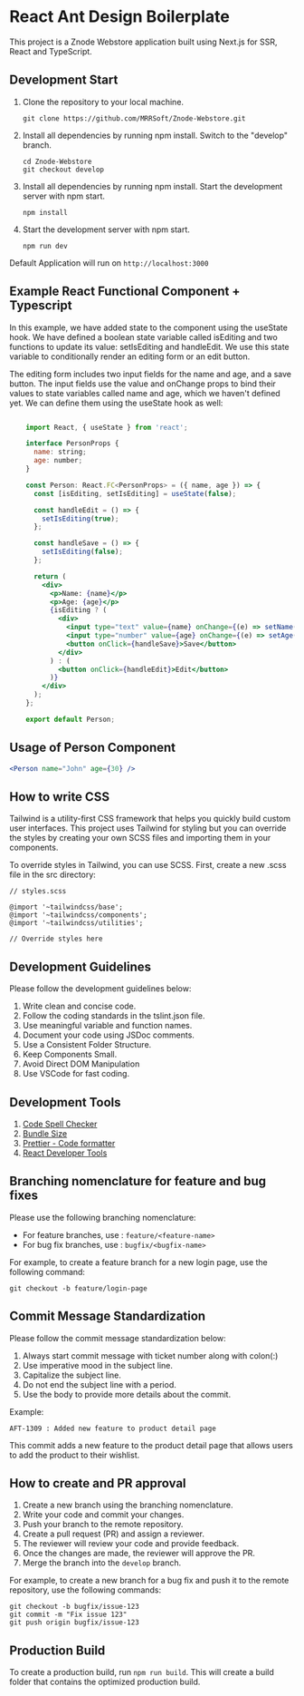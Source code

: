 # React Ant Design Boilerplate
This project is a Znode Webstore application built using Next.js for SSR, React and TypeScript.

## Development Start
1. Clone the repository to your local machine.
    ```
    git clone https://github.com/MRRSoft/Znode-Webstore.git
    ```
2. Install all dependencies by running npm install.
    Switch to the "develop" branch.
    ```
    cd Znode-Webstore
    git checkout develop
    ```
3. Install all dependencies by running npm install.
    Start the development server with npm start.
    ```
    npm install
    ```
4. Start the development server with npm start.
    ```
    npm run dev
    ```
Default Application will run on ```http://localhost:3000```

## Example React Functional Component + Typescript 

In this example, we have added state to the component using the useState hook. We have defined a boolean state variable called isEditing and two functions to update its value: setIsEditing and handleEdit. We use this state variable to conditionally render an editing form or an edit button.

The editing form includes two input fields for the name and age, and a save button. The input fields use the value and onChange props to bind their values to state variables called name and age, which we haven't defined yet. We can define them using the useState hook as well:

```jsx

    import React, { useState } from 'react';

    interface PersonProps {
      name: string;
      age: number;
    }

    const Person: React.FC<PersonProps> = ({ name, age }) => {
      const [isEditing, setIsEditing] = useState(false);

      const handleEdit = () => {
        setIsEditing(true);
      };

      const handleSave = () => {
        setIsEditing(false);
      };

      return (
        <div>
          <p>Name: {name}</p>
          <p>Age: {age}</p>
          {isEditing ? (
            <div>
              <input type="text" value={name} onChange={(e) => setName(e.target.value)} />
              <input type="number" value={age} onChange={(e) => setAge(parseInt(e.target.value))} />
              <button onClick={handleSave}>Save</button>
            </div>
          ) : (
            <button onClick={handleEdit}>Edit</button>
          )}
        </div>
      );
    };

    export default Person;
```    

## Usage of Person Component 

```jsx
<Person name="John" age={30} />

```
    
## How to write CSS
Tailwind is a utility-first CSS framework that helps you quickly build custom user interfaces. This project uses Tailwind for styling but you can override the styles by creating your own SCSS files and importing them in your components.
    
To override styles in Tailwind, you can use SCSS. First, create a new .scss file in the src directory:

    // styles.scss

    @import '~tailwindcss/base';
    @import '~tailwindcss/components';
    @import '~tailwindcss/utilities';

    // Override styles here
    
## Development Guidelines
Please follow the development guidelines below:

1. Write clean and concise code.
2. Follow the coding standards in the tslint.json file.
3. Use meaningful variable and function names.
4. Document your code using JSDoc comments.
5. Use a Consistent Folder Structure.
6. Keep Components Small.
7. Avoid Direct DOM Manipulation
8. Use VSCode for fast coding.

## Development Tools 
1. [Code Spell Checker](https://marketplace.visualstudio.com/items?itemName=streetsidesoftware.code-spell-checker)
2. [Bundle Size](https://marketplace.visualstudio.com/items?itemName=ambar.bundle-size)
3. [Prettier - Code formatter](https://marketplace.visualstudio.com/items?itemName=esbenp.prettier-vscode)
4. [React Developer Tools](https://chrome.google.com/webstore/detail/react-developer-tools/fmkadmapgofadopljbjfkapdkoienihi?hl=en)

## Branching nomenclature for feature and bug fixes

Please use the following branching nomenclature:

- For feature branches, use : 
    ```feature/<feature-name>```
- For bug fix branches, use : 
    ```bugfix/<bugfix-name>```

For example, to create a feature branch for a new login page, use the following command:

    git checkout -b feature/login-page

## Commit Message Standardization
Please follow the commit message standardization below:

1. Always start commit message with ticket number along with colon(:)
2. Use imperative mood in the subject line.
3. Capitalize the subject line.
4. Do not end the subject line with a period.
5. Use the body to provide more details about the commit.

Example:

    AFT-1309 : Added new feature to product detail page

This commit adds a new feature to the product detail page that allows users to add the product to their wishlist.


## How to create and PR approval
1. Create a new branch using the branching nomenclature.
2. Write your code and commit your changes.
3. Push your branch to the remote repository.
4. Create a pull request (PR) and assign a reviewer.
5. The reviewer will review your code and provide feedback.
6. Once the changes are made, the reviewer will approve the PR.
7. Merge the branch into the `develop` branch.

For example, to create a new branch for a bug fix and push it to the remote repository, use the following commands:

    git checkout -b bugfix/issue-123
    git commit -m "Fix issue 123"
    git push origin bugfix/issue-123


## Production Build
To create a production build, run ```npm run build```. This will create a build folder that contains the optimized production build.

